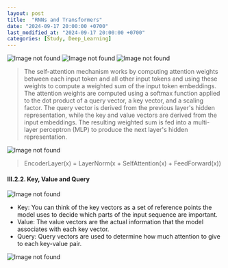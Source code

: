 ```yaml
---
layout: post
title:  "RNNs and Transformers"
date: "2024-09-17 20:00:00 +0700"
last_modified_at: "2024-09-17 20:00:00 +0700"
categories: [Study, Deep_Learning]
---
```


![Image not found](/assets/img/rnns-and-transformers/ink_1.png)
![Image not found](/assets/img/rnns-and-transformers/ink_2.png)
![Image not found](/assets/img/rnns-and-transformers/ink_3.png)

> The self-attention mechanism works by computing attention weights between each input token and all other input tokens and using these weights to compute a weighted sum of the input token embeddings. The attention weights are computed using a softmax function applied to the dot product of a query vector, a key vector, and a scaling factor. The query vector is derived from the previous layer's hidden representation, while the key and value vectors are derived from the input embeddings. The resulting weighted sum is fed into a multi-layer perceptron (MLP) to produce the next layer's hidden representation.

![Image not found](/assets/img/rnns-and-transformers/transformer_architecture.jpeg)

> EncoderLayer(x) = LayerNorm(x + SelfAttention(x) + FeedForward(x))

#### III.2.2. Key, Value and Query

![Image not found](/assets/img/rnns-and-transformers/transformer_self_attention.png)

- Key: You can think of the key vectors as a set of reference points the model uses to decide which parts of the input sequence are important.
- Value: The value vectors are the actual information that the model associates with each key vector.
- Query: Query vectors are used to determine how much attention to give to each key-value pair.

![Image not found](/assets/img/rnns-and-transformers/ink_4.png)